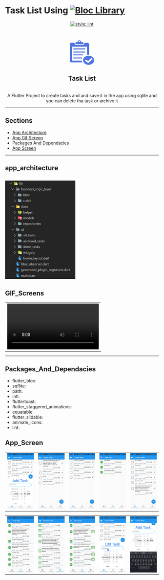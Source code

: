 # Task List Using <a href="https://github.com/felangel/bloc"><img src="https://tinyurl.com/bloc-library" alt="Bloc Library"></a>

<p align="center">
<a href="https://pub.dev/packages/lint"><img src="https://img.shields.io/badge/style-lint-4BC0F5.svg" alt="style: lint"></a>
</p>

<br />
<p align="center">
  <a href="#">
    <img src="assets/icon/app_icon.png" alt="App Icon" width="80" height="80">
  </a>
</br>
  <h2 align="center"> Task List </h2>

</br>

<center>
 A Flutter Project to create tasks and and save it in the app using sqlite and you can delete tha task or archive it  
</center>

---

## Sections

- [App Architecture](#app_architecture)
- [App Gif Screen](#GIF_Screens)
- [Packages And Dependacies](#Packages_And_Dependacies)
- [App Screen](#App_Screen)

---

## app_architecture

## <a><img src="readme_files/app_architecture.jpeg" width="230"/></a>

## GIF_Screens

<center>
    <table>
        <tr>
            <td><video autoplay><source src="readme_files/v1.mp4" type="video/mp4"></video>
            </td>      
        </tr>
    </table>
</center>

---

## Packages_And_Dependacies

- flutter_bloc:
- sqflite:
- path:
- intl:
- fluttertoast:
- flutter_staggered_animations:
- equatable:
- flutter_slidable:
- animate_icons:
- lint:

## App_Screen

<div>
    <table>
        <tr>
            <td> 
                <a><img src="readme_files/screen_1.jpeg"/></a>
            </td> 
            <td> 
                <a><img src="readme_files/screen_2.jpeg"/></a>
            </td> 
            <td> 
                <a><img src="readme_files/screen_3.jpeg"/></a>
            </td> 
            <td> 
                <a><img src="readme_files/screen_4.jpeg"/></a>
            </td> 
            <td>
                <a><img src="readme_files/screen_5.jpeg"/></a>
            </td>          
        </tr>
    </table>
</div>

<div>
    <table>
        <tr>
            <td> 
                <a><img src="readme_files/screen_6.jpeg"/></a>
            </td> 
            <td> 
                <a><img src="readme_files/screen_7.jpeg"/></a>
            </td> 
            <td> 
                <a><img src="readme_files/screen_8.jpeg"/></a>
            </td> 
            <td> 
                <a><img src="readme_files/screen_9.jpeg"/></a>
            </td> 
            <td>
                <a><img src="readme_files/screen_10.jpeg"/></a>
            </td>          
        </tr>
    </table>
</div>

<center>
    <!-- <img src="read_me_files/all.JPG"  width=100%  > -->
</center>
